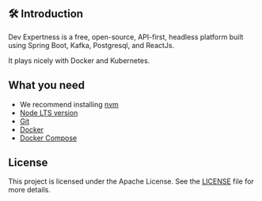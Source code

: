 ## 🛠️ Introduction

Dev Expertness is a free, open-source, API-first, headless platform built using Spring Boot, Kafka, Postgresql, and ReactJs.

It plays nicely with Docker and Kubernetes.

## What you need
- We recommend installing [nvm](https://github.com/nvm-sh/nvm)
- [Node LTS version](https://nodejs.org/en/blog/release/v22.15.0/)
- [Git](https://git-scm.com/)
- [Docker](https://www.docker.com/get-started/)
- [Docker Compose](https://docs.docker.com/compose/)


## License

This project is licensed under the Apache License. See the [LICENSE](../LICENSE) file for more details.
